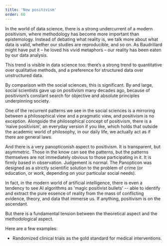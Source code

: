 ```yaml
---
title: 'New positivism'
order: 60
---
```


In the world of data science, there is a strong undercurrent of a modern
positivism, where methodology has become more important than epistemology.
Instead of debating what reality is, we talk more about what data is valid,
whether our studies are reproducible, and so on. As Baudrillard might have put
it – he loved his vivid metaphors – our reality has been eaten by our data
analysis.

This trend is visible in data science too: there’s a strong trend to
quantitative over qualitative methods, and a preference for structured data
over unstructured data.

By comparison with the social sciences, this is significant. By and large,
social scientists gave up on positivism many decades ago, because of
positivism’s constant search for objective and absolute principles underpinning
society.

One of the recurrent patterns we see in the social sciences is a mirroring
between a philosophical view and a pragmatic view, and positivism is no
exception. Alongside the philosophical concept of positivism, there is a ‘naive
positivism’, an everyday version if you like, which holds that outside the
academic world of philosophy, in our daily life, we actually act as if there
are general laws.

And there is a very panopticonish aspect to positivism. It is transparent, but
asymmetric. Those in the know can see the patterns, but the patterns themselves
are not immediately obvious to those participating in it. It is firmly based in
observation. Judgement is normal. The Panopticon was designed as a strictly
scientific solution to the problem of crime (or education, or work, depending
on your particular social needs).

In fact, in the modern world of artificial intelligence, there is even a 
tendency to see AI algorithms as 'magic positivist bullets' -- able to identify
and extract the pure essence of reality from the mass of conflicting evidence,
theory, and data that immerse us. If anything, positivism is on the ascendant.

But there is a fundamental tension between the theoretical aspect and the 
methodological aspect.

Here are a few examples:

* Randomized clinical trials as the gold standard for medical interventions.


